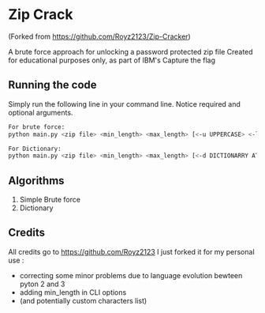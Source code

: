 # Zip Crack

(Forked from https://github.com/Royz2123/Zip-Cracker)

A brute force approach for unlocking a password protected zip file
Created for educational purposes only, as part of IBM's Capture the flag

## Running the code

Simply run the following line in your command line. Notice required and optional arguments.

```bash
For brute force:
python main.py <zip file> <min_length> <max_length> [<-u UPPERCASE> <-l LOWERCASE> <-d digits> <-s symbols>]

For Dictionary:
python main.py <zip file> <min_length> <max_length> [<-d DICTIONARRY ATTACK> <dict file>]
```

## Algorithms

1) Simple Brute force
2) Dictionary

## Credits

All credits go to https://github.com/Royz2123
I just forked it for my personal use :
- correcting some minor problems due to language evolution bewteen pyton 2 and 3
- adding min_length in CLI options
- (and potentially custom characters list)
